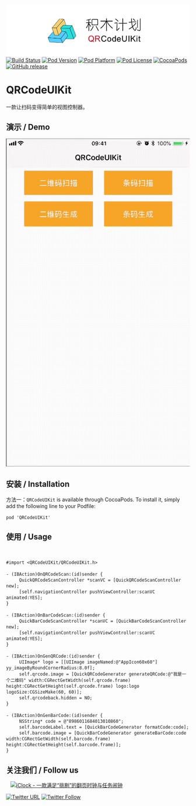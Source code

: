 ![logo](logo.png)
[![Build Status](http://img.shields.io/travis/pcjbird/QRCodeUIKit/master.svg?style=flat)](https://travis-ci.org/pcjbird/QRCodeUIKit)
[![Pod Version](http://img.shields.io/cocoapods/v/QRCodeUIKit.svg?style=flat)](http://cocoadocs.org/docsets/QRCodeUIKit/)
[![Pod Platform](http://img.shields.io/cocoapods/p/QRCodeUIKit.svg?style=flat)](http://cocoadocs.org/docsets/QRCodeUIKit/)
[![Pod License](http://img.shields.io/cocoapods/l/QRCodeUIKit.svg?style=flat)](https://www.apache.org/licenses/LICENSE-2.0.html)
[![CocoaPods](https://img.shields.io/cocoapods/at/QRCodeUIKit.svg)](https://github.com/pcjbird/QRCodeUIKit)
[![GitHub release](https://img.shields.io/github/release/pcjbird/QRCodeUIKit.svg)](https://github.com/pcjbird/QRCodeUIKit/releases)

# QRCodeUIKit
一款让扫码变得简单的视图控制器。

## 演示 / Demo

<p align="center"><img src="demo.gif" title="demo"></p>

##  安装 / Installation

方法一：`QRCodeUIKit` is available through CocoaPods. To install it, simply add the following line to your Podfile:

```
pod 'QRCodeUIKit'
```

## 使用 / Usage
     
```
#import <QRCodeUIKit/QRCodeUIKit.h>
     
- (IBAction)OnQRCodeScan:(id)sender {
     QuickQRCodeScanController *scanVC = [QuickQRCodeScanController new];
     [self.navigationController pushViewController:scanVC animated:YES];
}
     
- (IBAction)OnBarCodeScan:(id)sender {
     QuickBarCodeScanController *scanVC = [QuickBarCodeScanController new];
     [self.navigationController pushViewController:scanVC animated:YES];
}
     
- (IBAction)OnGenQRCode:(id)sender {
     UIImage* logo = [[UIImage imageNamed:@"AppIcon60x60"] yy_imageByRoundCornerRadius:8.0f];
     self.qrcode.image = [QuickQRCodeGenerator generateQRCode:@"我是一个二维码" width:CGRectGetWidth(self.qrcode.frame) height:CGRectGetHeight(self.qrcode.frame) logo:logo logoSize:CGSizeMake(60, 60)];
     self.qrcodeback.hidden = NO;
}
     
- (IBAction)OnGenBarCode:(id)sender {
     NSString* code = @"8986011684013010860";
     self.barcodeLabel.text = [QuickBarCodeGenerator formatCode:code];
     self.barcode.image = [QuickBarCodeGenerator generateBarCode:code width:CGRectGetWidth(self.barcode.frame) height:CGRectGetHeight(self.barcode.frame)];
}
```

## 关注我们 / Follow us
  
<a href="https://itunes.apple.com/cn/app/iclock-一款满足-挑剔-的翻页时钟与任务闹钟/id1128196970?pt=117947806&ct=com.github.pcjbird.QRCodeUIKit&mt=8"><img src="https://github.com/pcjbird/AssetsExtractor/raw/master/iClock.gif" width="400" title="iClock - 一款满足“挑剔”的翻页时钟与任务闹钟"></a>

[![Twitter URL](https://img.shields.io/twitter/url/http/shields.io.svg?style=social)](https://twitter.com/intent/tweet?text=https://github.com/pcjbird/QRCodeUIKit)
[![Twitter Follow](https://img.shields.io/twitter/follow/pcjbird.svg?style=social)](https://twitter.com/pcjbird)
